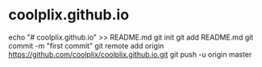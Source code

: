 # coolplix.github.io
echo "# coolplix.github.io" >> README.md
git init
git add README.md
git commit -m "first commit"
git remote add origin https://github.com/coolplix/coolplix.github.io.git
git push -u origin master
